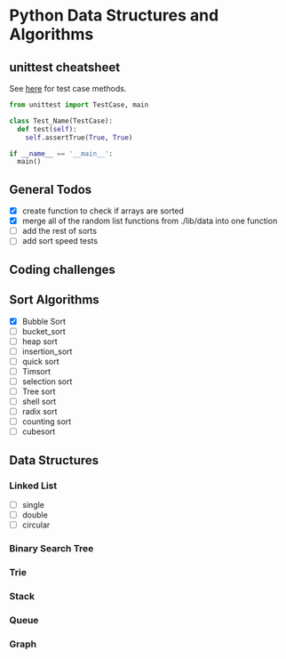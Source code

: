 # Python Data Structures and Algorithms 

## unittest cheatsheet

See [here](https://docs.python.org/3/library/unittest.html#test-cases) for test case methods.

```python
from unittest import TestCase, main

class Test_Name(TestCase):
  def test(self):
    self.assertTrue(True, True)

if __name__ == '__main__':
  main()
```
	
	

## General Todos

* [x] create function to check if arrays are sorted
* [x] merge all of the random list functions from ./lib/data into one function
* [ ] add the rest of sorts 
* [ ] add sort speed tests

## Coding challenges

## Sort Algorithms

* [x] Bubble Sort
* [ ] bucket_sort
* [ ] heap sort
* [ ] insertion_sort
* [ ] quick sort
* [ ] Timsort
* [ ] selection sort
* [ ] Tree sort
* [ ] shell sort
* [ ] radix sort
* [ ] counting sort
* [ ] cubesort

## Data Structures

### Linked List

* [ ] single
* [ ] double
* [ ] circular

### Binary Search Tree

### Trie

### Stack

### Queue

### Graph